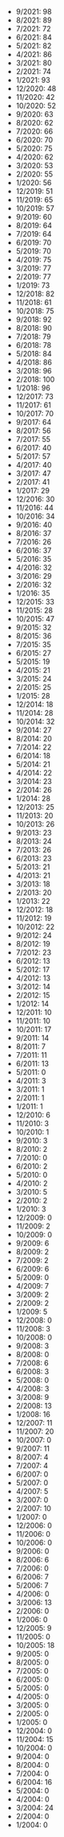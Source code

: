 *  9/2021: 98
*  8/2021: 89
*  7/2021: 72
*  6/2021: 84
*  5/2021: 82
*  4/2021: 86
*  3/2021: 80
*  2/2021: 74
*  1/2021: 93
*  12/2020: 48
*  11/2020: 42
*  10/2020: 52
*  9/2020: 63
*  8/2020: 62
*  7/2020: 66
*  6/2020: 70
*  5/2020: 75
*  4/2020: 62
*  3/2020: 53
*  2/2020: 55
*  1/2020: 56
*  12/2019: 51
*  11/2019: 65
*  10/2019: 57
*  9/2019: 60
*  8/2019: 64
*  7/2019: 64
*  6/2019: 70
*  5/2019: 70
*  4/2019: 75
*  3/2019: 77
*  2/2019: 77
*  1/2019: 73
*  12/2018: 82
*  11/2018: 61
*  10/2018: 75
*  9/2018: 92
*  8/2018: 90
*  7/2018: 79
*  6/2018: 78
*  5/2018: 84
*  4/2018: 86
*  3/2018: 96
*  2/2018: 100
*  1/2018: 96
*  12/2017: 73
*  11/2017: 61
*  10/2017: 70
*  9/2017: 64
*  8/2017: 56
*  7/2017: 55
*  6/2017: 40
*  5/2017: 57
*  4/2017: 40
*  3/2017: 47
*  2/2017: 41
*  1/2017: 29
*  12/2016: 30
*  11/2016: 44
*  10/2016: 34
*  9/2016: 40
*  8/2016: 37
*  7/2016: 26
*  6/2016: 37
*  5/2016: 35
*  4/2016: 32
*  3/2016: 29
*  2/2016: 32
*  1/2016: 35
*  12/2015: 33
*  11/2015: 28
*  10/2015: 47
*  9/2015: 32
*  8/2015: 36
*  7/2015: 35
*  6/2015: 27
*  5/2015: 19
*  4/2015: 21
*  3/2015: 24
*  2/2015: 25
*  1/2015: 28
*  12/2014: 18
*  11/2014: 28
*  10/2014: 32
*  9/2014: 27
*  8/2014: 20
*  7/2014: 22
*  6/2014: 18
*  5/2014: 21
*  4/2014: 22
*  3/2014: 23
*  2/2014: 26
*  1/2014: 28
*  12/2013: 25
*  11/2013: 20
*  10/2013: 26
*  9/2013: 23
*  8/2013: 24
*  7/2013: 26
*  6/2013: 23
*  5/2013: 21
*  4/2013: 21
*  3/2013: 18
*  2/2013: 20
*  1/2013: 22
*  12/2012: 18
*  11/2012: 19
*  10/2012: 22
*  9/2012: 24
*  8/2012: 19
*  7/2012: 23
*  6/2012: 13
*  5/2012: 17
*  4/2012: 13
*  3/2012: 14
*  2/2012: 15
*  1/2012: 14
*  12/2011: 10
*  11/2011: 10
*  10/2011: 17
*  9/2011: 14
*  8/2011: 7
*  7/2011: 11
*  6/2011: 13
*  5/2011: 0
*  4/2011: 3
*  3/2011: 1
*  2/2011: 1
*  1/2011: 1
*  12/2010: 6
*  11/2010: 3
*  10/2010: 1
*  9/2010: 3
*  8/2010: 2
*  7/2010: 0
*  6/2010: 2
*  5/2010: 0
*  4/2010: 2
*  3/2010: 5
*  2/2010: 2
*  1/2010: 3
*  12/2009: 0
*  11/2009: 2
*  10/2009: 0
*  9/2009: 6
*  8/2009: 2
*  7/2009: 2
*  6/2009: 6
*  5/2009: 0
*  4/2009: 7
*  3/2009: 2
*  2/2009: 2
*  1/2009: 5
*  12/2008: 0
*  11/2008: 3
*  10/2008: 0
*  9/2008: 3
*  8/2008: 0
*  7/2008: 6
*  6/2008: 3
*  5/2008: 0
*  4/2008: 3
*  3/2008: 9
*  2/2008: 13
*  1/2008: 16
*  12/2007: 11
*  11/2007: 20
*  10/2007: 0
*  9/2007: 11
*  8/2007: 4
*  7/2007: 4
*  6/2007: 0
*  5/2007: 0
*  4/2007: 5
*  3/2007: 0
*  2/2007: 10
*  1/2007: 0
*  12/2006: 0
*  11/2006: 0
*  10/2006: 0
*  9/2006: 0
*  8/2006: 6
*  7/2006: 0
*  6/2006: 7
*  5/2006: 7
*  4/2006: 0
*  3/2006: 13
*  2/2006: 0
*  1/2006: 0
*  12/2005: 9
*  11/2005: 0
*  10/2005: 18
*  9/2005: 0
*  8/2005: 0
*  7/2005: 0
*  6/2005: 0
*  5/2005: 0
*  4/2005: 0
*  3/2005: 0
*  2/2005: 0
*  1/2005: 0
*  12/2004: 0
*  11/2004: 15
*  10/2004: 0
*  9/2004: 0
*  8/2004: 0
*  7/2004: 0
*  6/2004: 16
*  5/2004: 0
*  4/2004: 0
*  3/2004: 24
*  2/2004: 0
*  1/2004: 0